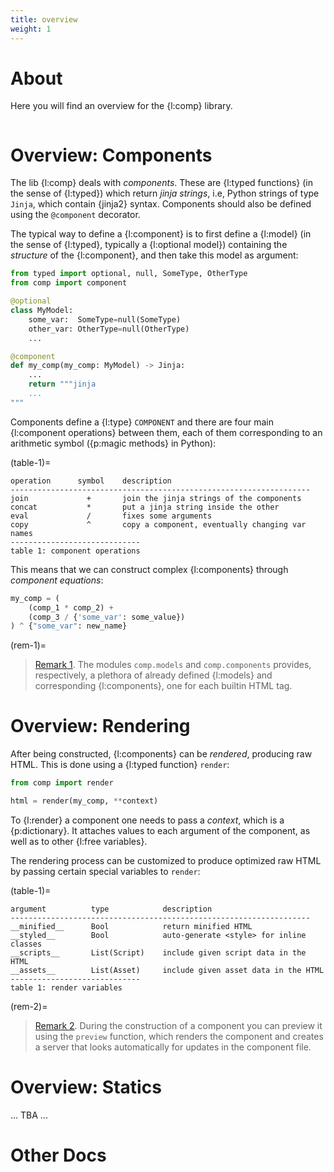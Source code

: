 ```yaml
---
title: overview
weight: 1
---
```


# About

Here you will find an overview for the {l:comp} library.

```{toc}
```

# Overview: Components

The lib {l:comp} deals with _components_. These are {l:typed functions} (in the sense of {l:typed}) which return _jinja strings_, i.e, Python strings of type `Jinja`, which contain {jinja2} syntax. Components should also be defined using the `@component` decorator.

The typical way to define a {l:component} is to first define a {l:model} (in the sense of {l:typed}, typically a {l:optional model}) containing the _structure_ of the {l:component}, and then take this model as argument:

```python
from typed import optional, null, SomeType, OtherType
from comp import component

@optional
class MyModel:
    some_var:  SomeType=null(SomeType)
    other_var: OtherType=null(OtherType)
    ...

@component
def my_comp(my_comp: MyModel) -> Jinja:
    ...
    return """jinja
    ...
"""
```

Components define a {l:type} `COMPONENT` and there are four main {l:component operations} between them, each of them corresponding to an arithmetic symbol ({p:magic methods} in Python):

(table-1)=
```
operation      symbol    description
-------------------------------------------------------------------
join             +       join the jinja strings of the components
concat           *       put a jinja string inside the other
eval             /       fixes some arguments
copy             ^       copy a component, eventually changing var names
-----------------------------
table 1: component operations
```

This means that we can construct complex {l:components} through _component equations_:

```python
my_comp = (
    (comp_1 * comp_2) +
    (comp_3 / {'some_var': some_value})
) ^ {"some_var": new_name}
```

(rem-1)=
> [Remark 1](#rem-1). The modules `comp.models` and `comp.components` provides, respectively, a plethora of already defined {l:models} and corresponding {l:components}, one for each builtin HTML tag.

# Overview: Rendering

After being constructed, {l:components} can be _rendered_, producing raw HTML. This is done using a {l:typed function} `render`:

```python
from comp import render

html = render(my_comp, **context)
```

To {l:render} a component one needs to pass a _context_, which is a {p:dictionary}. It attaches values to each argument of the component, as well as to other {l:free variables}.

The rendering process can be customized to produce optimized raw HTML by passing certain special variables to `render`:

(table-1)=
```
argument          type            description
-------------------------------------------------------------------
__minified__      Bool            return minified HTML
__styled__        Bool            auto-generate <style> for inline classes
__scripts__       List(Script)    include given script data in the HTML
__assets__        List(Asset)     include given asset data in the HTML
-----------------------------
table 1: render variables
```

(rem-2)=
> [Remark 2](#rem-2). During the construction of a component you can preview it using the `preview` function, which renders the component and creates a server that looks automatically for updates in the component file. 

# Overview: Statics

... TBA ...

# Other Docs

```{toc-dir}
```
